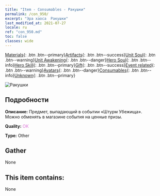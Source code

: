 ```yaml
---
title: "Item - Consumables - Ракушки"
permalink: /con_950/
excerpt: "Эра хаоса  Ракушки"
last_modified_at: 2021-07-27
locale: ru
ref: "con_950.md"
toc: false
classes: wide
---
```

 [Materials](/ItemsRU/){: .btn .btn--primary}[Artifacts](/ItemsRU/Artifacts/){: .btn .btn--success}[Unit Soul](/ItemsRU/UnitSoul/){: .btn .btn--warning}[Unit Awakening](/ItemsRU/UnitAwakening/){: .btn .btn--danger}[Hero Soul](/ItemsRU/HeroSoul/){: .btn .btn--info}[Hero Skill](/ItemsRU/HeroSkill/){: .btn .btn--primary}[Gift](/ItemsRU/Gift/){: .btn .btn--success}[Event related](/ItemsRU/Events/){: .btn .btn--warning}[Avatars](/ItemsRU/Avatars/){: .btn .btn--danger}[Consumables](/ItemsRU/Consumables/){: .btn .btn--info}[Unknown](/ItemsRU/Unknown/){: .btn .btn--primary}

 ![Ракушки](/images/t/i_40045.png)

## Подробности
 **Описание:** Предмет, выпадающий в событии «Штурм Убежища». Можно обменять в магазине события на ценные призы.

 **Quality:** <span style="color: #DA70D6">OK</span>

 **Type:** Other

## Gather

  None

## This item contains:

  None

